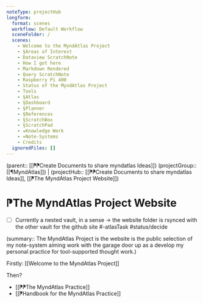 ```yaml
---
noteType: projectHub
longform:
  format: scenes
  workflow: Default Workflow
  sceneFolder: /
  scenes:
    - Welcome to the MyndAtlas Project
    - §Areas of Interest
    - Dataview ScratchNote
    - How I got here
    - Markdown Rendered
    - Query ScratchNote
    - Raspberry Pi 400
    - Status of the MyndAtlas Project
    - Tools
    - §Atlas
    - §Dashboard
    - §Planner
    - §References
    - §ScratchBox
    - §ScratchPad
    - ★Knowledge Work
    - ✶Note-Systems
    - Credits
  ignoredFiles: []
---
```

(parent:: [[⁋⁋Create Documents to share myndatlas Ideas]])
(projectGroup:: [[¶MyndAtlas]]) | (projectHub:: [[⁋⁋Create Documents to share myndatlas Ideas]], [[⁋The MyndAtlas Project Website]])
# ⁋The MyndAtlas Project Website
- [ ] Currently a nested vault, in a sense -> the website folder is rsynced with the other vault for the github site #-atlasTask #status/decide 

(summary:: The MyndAtlas Project is the website is the public selection of my note-system aiming work with the garage door up as a develop my personal practice for tool-supported thought work.)

 Firstly:
[[Welcome to the MyndAtlas Project]]

Then?
- [[⁋⁋The MyndAtlas Practice]]
- [[⁋Handbook for the MyndAtlas Practice]]